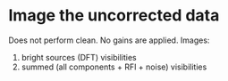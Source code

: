 # Image the uncorrected data

Does not perform clean. No gains are applied. Images:
1. bright sources (DFT) visibilities
2. summed (all components + RFI + noise) visibilities